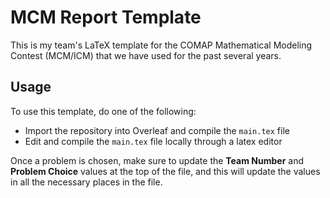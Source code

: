 # MCM Report Template

This is my team's LaTeX template for the COMAP Mathematical Modeling Contest (MCM/ICM) that we have used for the past several years. 

## Usage
To use this template, do one of the following:
- Import the repository into Overleaf and compile the `main.tex` file
- Edit and compile the `main.tex` file locally through a latex editor

Once a problem is chosen, make sure to update the **Team Number** and **Problem Choice** values at the top of the file, and this will update the values in all the necessary places in the file. 
